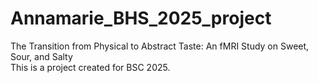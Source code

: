 # Annamarie_BHS_2025_project
The Transition from Physical to Abstract Taste: An fMRI Study on Sweet, Sour, and Salty  
This is a project created for BSC 2025. 
